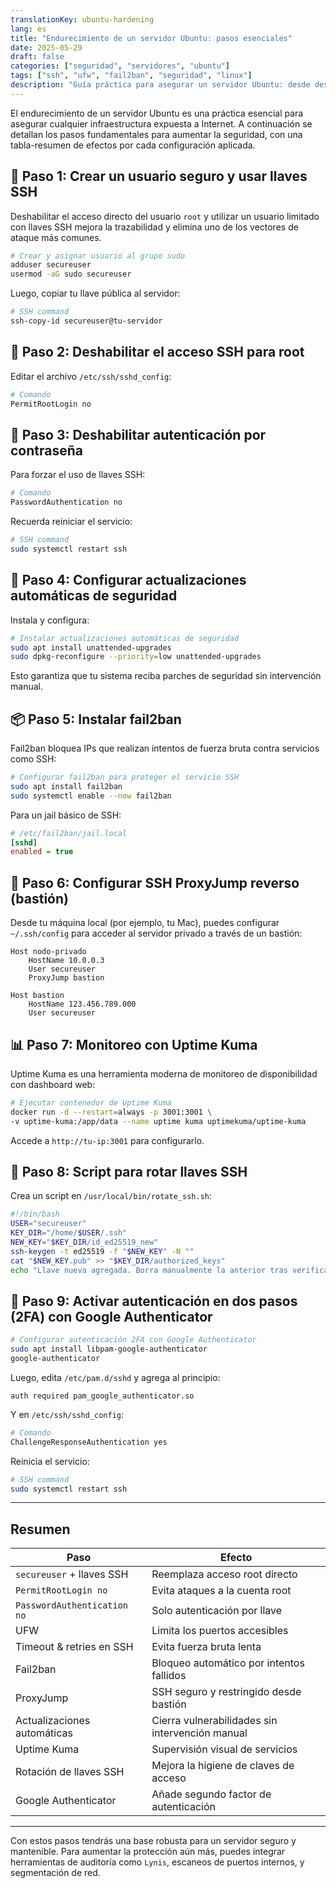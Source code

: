```yaml
---
translationKey: ubuntu-hardening
lang: es
title: "Endurecimiento de un servidor Ubuntu: pasos esenciales"
date: 2025-05-29
draft: false
categories: ["seguridad", "servidores", "ubuntu"]
tags: ["ssh", "ufw", "fail2ban", "seguridad", "linux"]
description: "Guía práctica para asegurar un servidor Ubuntu: desde deshabilitar el acceso root hasta configurar un ProxyJump reverso y autenticación en dos pasos."
---
```


El endurecimiento de un servidor Ubuntu es una práctica esencial para asegurar cualquier infraestructura expuesta a Internet. A continuación se detallan los pasos fundamentales para aumentar la seguridad, con una tabla-resumen de efectos por cada configuración aplicada.

## 🔐 Paso 1: Crear un usuario seguro y usar llaves SSH

Deshabilitar el acceso directo del usuario `root` y utilizar un usuario limitado con llaves SSH mejora la trazabilidad y elimina uno de los vectores de ataque más comunes.

```bash
# Crear y asignar usuario al grupo sudo
adduser secureuser
usermod -aG sudo secureuser
```

Luego, copiar tu llave pública al servidor:

```bash
# SSH command
ssh-copy-id secureuser@tu-servidor
```

## 🔐 Paso 2: Deshabilitar el acceso SSH para root

Editar el archivo `/etc/ssh/sshd_config`:

```bash
# Comando
PermitRootLogin no
```

## 🔐 Paso 3: Deshabilitar autenticación por contraseña

Para forzar el uso de llaves SSH:

```bash
# Comando
PasswordAuthentication no
```

Recuerda reiniciar el servicio:

```bash
# SSH command
sudo systemctl restart ssh
```

## 🔁 Paso 4: Configurar actualizaciones automáticas de seguridad

Instala y configura:

```bash
# Instalar actualizaciones automáticas de seguridad
sudo apt install unattended-upgrades
sudo dpkg-reconfigure --priority=low unattended-upgrades
```

Esto garantiza que tu sistema reciba parches de seguridad sin intervención manual.

## 📦 Paso 5: Instalar fail2ban

Fail2ban bloquea IPs que realizan intentos de fuerza bruta contra servicios como SSH:

```bash
# Configurar fail2ban para proteger el servicio SSH
sudo apt install fail2ban
sudo systemctl enable --now fail2ban
```

Para un jail básico de SSH:

```ini
# /etc/fail2ban/jail.local
[sshd]
enabled = true
```

## 🔄 Paso 6: Configurar SSH ProxyJump reverso (bastión)

Desde tu máquina local (por ejemplo, tu Mac), puedes configurar `~/.ssh/config` para acceder al servidor privado a través de un bastión:

```ssh
Host nodo-privado
    HostName 10.0.0.3
    User secureuser
    ProxyJump bastion

Host bastion
    HostName 123.456.789.000
    User secureuser
```

## 📊 Paso 7: Monitoreo con Uptime Kuma

Uptime Kuma es una herramienta moderna de monitoreo de disponibilidad con dashboard web:

```bash
# Ejecutar contenedor de Uptime Kuma
docker run -d --restart=always -p 3001:3001 \
-v uptime-kuma:/app/data --name uptime kuma uptimekuma/uptime-kuma
```

Accede a `http://tu-ip:3001` para configurarlo.

## 📜 Paso 8: Script para rotar llaves SSH

Crea un script en `/usr/local/bin/rotate_ssh.sh`:

```bash
#!/bin/bash
USER="secureuser"
KEY_DIR="/home/$USER/.ssh"
NEW_KEY="$KEY_DIR/id_ed25519_new"
ssh-keygen -t ed25519 -f "$NEW_KEY" -N ""
cat "$NEW_KEY.pub" >> "$KEY_DIR/authorized_keys"
echo "Llave nueva agregada. Borra manualmente la anterior tras verificar acceso."
```

## 🔐 Paso 9: Activar autenticación en dos pasos (2FA) con Google Authenticator

```bash
# Configurar autenticación 2FA con Google Authenticator
sudo apt install libpam-google-authenticator
google-authenticator
```

Luego, edita `/etc/pam.d/sshd` y agrega al principio:

```
auth required pam_google_authenticator.so
```

Y en `/etc/ssh/sshd_config`:

```bash
# Comando
ChallengeResponseAuthentication yes
```

Reinicia el servicio:

```bash
# SSH command
sudo systemctl restart ssh
```

---

## Resumen

| Paso                            | Efecto                                                     |
|---------------------------------|------------------------------------------------------------|
| `secureuser` + llaves SSH       | Reemplaza acceso root directo                              |
| `PermitRootLogin no`            | Evita ataques a la cuenta root                             |
| `PasswordAuthentication no`     | Solo autenticación por llave                               |
| UFW                             | Limita los puertos accesibles                              |
| Timeout & retries en SSH        | Evita fuerza bruta lenta                                   |
| Fail2ban                        | Bloqueo automático por intentos fallidos                   |
| ProxyJump                       | SSH seguro y restringido desde bastión                     |
| Actualizaciones automáticas     | Cierra vulnerabilidades sin intervención manual            |
| Uptime Kuma                     | Supervisión visual de servicios                            |
| Rotación de llaves SSH          | Mejora la higiene de claves de acceso                      |
| Google Authenticator            | Añade segundo factor de autenticación                      |

---

Con estos pasos tendrás una base robusta para un servidor seguro y mantenible. Para aumentar la protección aún más, puedes integrar herramientas de auditoría como `Lynis`, escaneos de puertos internos, y segmentación de red.